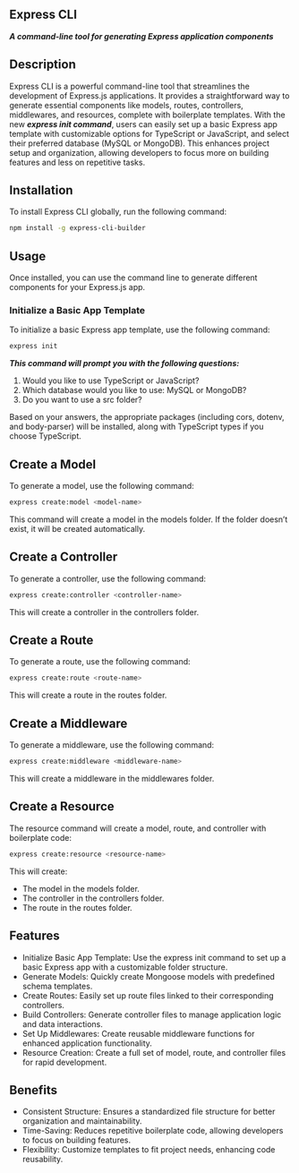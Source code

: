 ## Express CLI
***A command-line tool for generating Express application components***
## Description
Express CLI is a powerful command-line tool that streamlines the development of Express.js applications. It provides a straightforward way to generate essential components like models, routes, controllers, middlewares, and resources, complete with boilerplate templates. With the new ***express init command***, users can easily set up a basic Express app template with customizable options for TypeScript or JavaScript, and select their preferred database (MySQL or MongoDB). This enhances project setup and organization, allowing developers to focus more on building features and less on repetitive tasks.

## Installation
To install Express CLI globally, run the following command:

``` bash
npm install -g express-cli-builder
```

## Usage
Once installed, you can use the command line to generate different components for your Express.js app.

### Initialize a Basic App Template
To initialize a basic Express app template, use the following command:

```bash
express init
```
***This command will prompt you with the following questions:***

1. Would you like to use TypeScript or JavaScript?
2. Which database would you like to use: MySQL or MongoDB?
3. Do you want to use a src folder?

Based on your answers, the appropriate packages (including cors, dotenv, and body-parser) will be installed, along with TypeScript types if you choose TypeScript.

## Create a Model
To generate a model, use the following command:

```bash
express create:model <model-name>
```
This command will create a model in the models folder. If the folder doesn’t exist, it will be created automatically.

## Create a Controller
To generate a controller, use the following command:

```bash
express create:controller <controller-name>
```
This will create a controller in the controllers folder.

## Create a Route
To generate a route, use the following command:


```bash
express create:route <route-name>
```
This will create a route in the routes folder.

## Create a Middleware
To generate a middleware, use the following command:

```bash
express create:middleware <middleware-name>
```
This will create a middleware in the middlewares folder.

## Create a Resource
The resource command will create a model, route, and controller with boilerplate code:

```bash
express create:resource <resource-name>
```

This will create:

- The model in the models folder.
- The controller in the controllers folder.
- The route in the routes folder.


## Features
- Initialize Basic App Template: Use the express init command to set up a basic Express app with a customizable folder structure.
- Generate Models: Quickly create Mongoose models with predefined schema templates.
- Create Routes: Easily set up route files linked to their corresponding controllers.
- Build Controllers: Generate controller files to manage application logic and data interactions.
- Set Up Middlewares: Create reusable middleware functions for enhanced application functionality.
- Resource Creation: Create a full set of model, route, and controller files for rapid development.
## Benefits
- Consistent Structure: Ensures a standardized file structure for better organization and maintainability.
- Time-Saving: Reduces repetitive boilerplate code, allowing developers to focus on building features.
- Flexibility: Customize templates to fit project needs, enhancing code reusability.